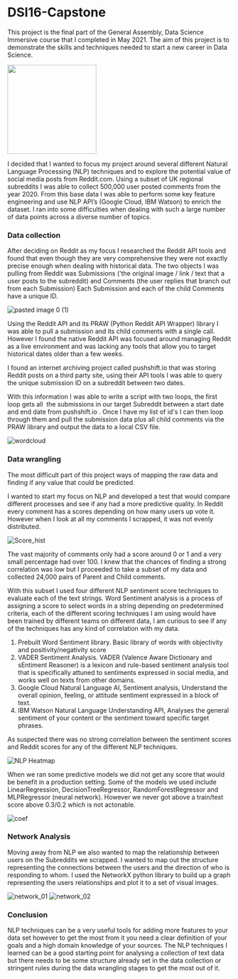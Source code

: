 # DSI16-Capstone

This project is the final part of the General Assembly, Data Science Immersive course that I completed in May 2021. The aim of this project is to demonstrate the skills and techniques needed to start a new career in Data Science.

<img src="https://user-images.githubusercontent.com/20221706/119270877-d253fa80-bbf6-11eb-9d97-859dac723c9a.png" width="200">

I decided that I wanted to focus my project around several different Natural Language Processing (NLP) techniques and to explore the potential value of social media posts from Reddit.com.
Using a subset of UK regional subreddits I was able to collect 500,000 user posted comments from the year 2020.
From this base data I was able to perform some key feature engineering and use NLP API’s (Google Cloud, IBM Watson) to enrich the dataset.
I ran into some difficulties when dealing with such a large number of data points across a diverse number of topics.

### Data collection

After deciding on Reddit as my focus I researched the Reddit API tools and found that even though they are very comprehensive they were not exactly precise enough when dealing with historical data.
The two objects I was pulling from Reddit was Submissions ('the original image / link / text that a user posts to the subreddit) and Comments (the user replies that branch out from each Submission)
Each Submission and each of the child Comments have a unique ID.

![pasted image 0 (1)](https://user-images.githubusercontent.com/20221706/119270912-fd3e4e80-bbf6-11eb-82c6-4ffec85fcf33.png)

Using the Reddit API and its PRAW (Python Reddit API Wrapper) library I was able to pull a submission and its child comments with a single call. However I found the native Reddit API was focused around managing Reddit as a live environment and was lacking any tools that allow you to target historical dates older than a few weeks.

I found an internet archiving project called pushshift.io that was storing Reddit posts on a third party site, using their API tools I was able to query the unique submission ID on a subreddit between two dates.

With this information I was able to write a script with two loops, the first loop gets all  the submissions in our target Subreddit between a start date and end date from pushshift.io . Once I have my list of id's I can then loop through them and pull the submission data plus all child comments via the PRAW library and output the data to a local CSV file.

![wordcloud](https://user-images.githubusercontent.com/20221706/119270964-3971af00-bbf7-11eb-9942-6b8aff5c4120.png)


### Data wrangling

The most difficult part of this project ways of mapping the raw data and finding if any value that could be predicted.

I wanted to start my focus on NLP and developed a test that would compare different processes and see if any had a more predictive quality.
In Reddit every comment has a scores depending on how many users up vote it. However when I look at all my comments I scrapped, it was not evenly distributed.

![Score_hist](https://user-images.githubusercontent.com/20221706/119270941-1d6e0d80-bbf7-11eb-9e1d-0a667ffefe9a.png)

The vast majority of comments only had a score around 0 or 1 and a very small percentage had over 100. I knew that the chances of finding a strong correlation was low but I proceeded to take a subset of my data and collected 24,000 pairs of Parent and Child comments. 

With this subset I used four different NLP sentiment score techniques to evaluate each of the text strings. Word Sentiment analysis is a process of assigning a score to select words in a string depending on predetermined criteria, each of the different scoring techniques I am using would have been trained by different teams on different data, I am curious to see if any of the techniques has any kind of correlation with my data. 

1. Prebuilt Word Sentiment library. Basic library of words with objectivity and positivity/negativity score
2. VADER Sentiment Analysis. VADER (Valence Aware Dictionary and sEntiment Reasoner) is a lexicon and rule-based sentiment analysis tool that is specifically attuned to sentiments expressed in social media, and works well on texts from other domains.
3. Google Cloud Natural Language AI, Sentiment analysis, Understand the overall opinion, feeling, or attitude sentiment expressed in a block of text.
4. IBM Watson Natural Language Understanding API, Analyses the general sentiment of your content or the sentiment toward specific target phrases. 

As suspected there was no strong correlation between the sentiment scores and Reddit scores for any of the different NLP techniques.

![NLP Heatmap](https://user-images.githubusercontent.com/20221706/119270986-57d7aa80-bbf7-11eb-8091-ac4d5576d8ff.png)

When we ran some predictive models we did not get any score that would be benefit in a production setting.
Some of the models we used include LinearRegression, DecisionTreeRegressor, RandomForestRegressor and MLPRegressor (neural network). However we never got above a train/test score above 0.3/0.2 which is not actonable.

![coef](https://user-images.githubusercontent.com/20221706/119271005-6c1ba780-bbf7-11eb-8f20-9fad008d4d88.png)

### Network Analysis

Moving away from NLP we also wanted to map the relationship between users on the Subreddits we scrapped. I wanted to map out the structure representing the connections between the users and the direction of who is responding to whom. I used the NetworkX python library to build up a graph representing the users relationships and plot it to a set of visual images.

![network_01](https://user-images.githubusercontent.com/20221706/119271013-7c338700-bbf7-11eb-98c7-1cc1c8638a1d.png)
![network_02](https://user-images.githubusercontent.com/20221706/119271016-805fa480-bbf7-11eb-86f3-e4d968b0999f.png)

### Conclusion

NLP techniques can be a very useful tools for adding more features to your data set however to get the most from it you need a clear definition of your goals and a high domain knowledge of your sources. The NLP techniques I learned can be a good starting point for analysing a collection of text data but there needs to be some structure already set in the data collection or stringent rules during the data wrangling stages to get the most out of it.

